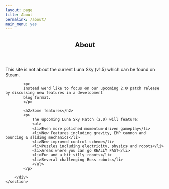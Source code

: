 ```yaml
---
layout: page
title: About
permalink: /about/
main_menu: yes
---
```

<div id="main" class="alt">
    <section id="one">
        <div class="inner">
            <!-- 
            <ul class="actions horizontal">
                <li><a href="/about" class="button special">About</a></li>
            </ul> 
            -->
            <header class="major">
                <h1>About</h1>
            </header>
            <p>
            This site is not about the current Luna Sky (v1.5) which can be found on Steam.
            </p>
            
            <p>
            Instead we'd like to focus on our upcoming 2.0 patch release by discussing new features in a development
            blog format.
            </p>
            
            <h2>Some features</h2>
            <p>
                The upcoming Luna Sky Patch (2.0) will feature:
                <ul>
                <li>Even more polished momentum-driven gameplay</li>
                <li>New Features including gravity, EMP cannon and bouncing & sliding mechanics</li>
                <li>New improved control scheme</li>
                <li>Puzzles including electricity, physics and robots</li> 
                <li>Areas where you can go REALLY FAST</li>
                <li>Fun and a bit silly robots</li>
                <li>Several challenging Boss robots</li>
                </ul>
            </p>

            
<!--            <ul class="actions horizontal">
                <li><a href="/download" class="button">Download now!</a></li>
            </ul> -->

        </div>
    </section>
</div>
